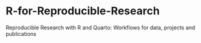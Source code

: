 # R-for-Reproducible-Research
Reproducible Research with R and Quarto: Workflows for data, projects and publications
